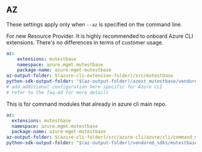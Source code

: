 ## AZ

These settings apply only when `--az` is specified on the command line.

For new Resource Provider. It is highly recommended to onboard Azure CLI extensions. There's no differences in terms of customer usage. 

``` yaml $(az) && $(target-mode) != 'core'
az:
    extensions: mutestbase
    namespace: azure.mgmt.mutestbase
    package-name: azure-mgmt-mutestbase
az-output-folder: $(azure-cli-extension-folder)/src/mutestbase
python-sdk-output-folder: "$(az-output-folder)/azext_mutestbase/vendored_sdks/mutestbase"
# add additional configuration here specific for Azure CLI
# refer to the faq.md for more details
```



This is for command modules that already in azure cli main repo. 
``` yaml $(az) && $(target-mode) == 'core'
az:
  extensions: mutestbase
  namespace: azure.mgmt.mutestbase
  package-name: azure-mgmt-mutestbase
az-output-folder: $(azure-cli-folder)/src/azure-cli/azure/cli/command_modules/mutestbase
python-sdk-output-folder: "$(az-output-folder)/vendored_sdks/mutestbase"
``` 